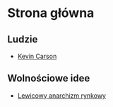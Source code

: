 # Strona główna

## Ludzie
- [Kevin Carson](https://freekipedia.ga/kevin-carson.html)

## Wolnościowe idee
- [Lewicowy anarchizm rynkowy](https://freekipedia.ga/lewicowy%20anarchizm%20rynkowy.html)
